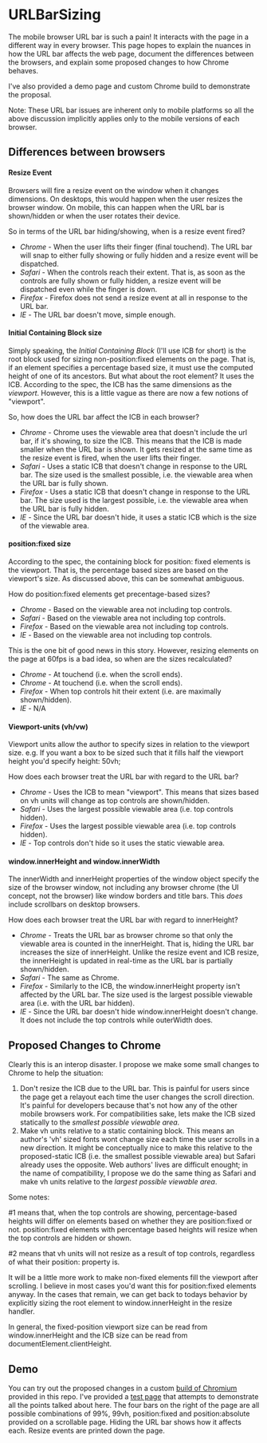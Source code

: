 # URLBarSizing
The mobile browser URL bar is such a pain! It interacts with the page in a different way in every browser.
This page hopes to explain the nuances in how the URL bar affects the web page, document the differences
between the browsers, and explain some proposed changes to how Chrome behaves.

I've also provided a demo page and custom Chrome build to demonstrate the proposal.

Note: These URL bar issues are inherent only to mobile platforms so all the above discussion implicitly
applies only to the mobile versions of each browser.

## Differences between browsers

#### Resize Event

Browsers will fire a resize event on the window when it changes dimensions. On desktops, this would happen
when the user resizes the browser window. On mobile, this can happen when the URL bar is shown/hidden or 
when the user rotates their device.

So in terms of the URL bar hiding/showing, when is a resize event fired?

  + *Chrome* - When the user lifts their finger (final touchend). The URL bar will snap to either fully showing or
  fully hidden and a resize event will be dispatched.
  + *Safari* - When the controls reach their extent. That is, as soon as the controls are fully shown or fully
  hidden, a resize event will be dispatched even while the finger is down.
  + *Firefox* - Firefox does not send a resize event at all in response to the URL bar.
  + *IE* - The URL bar doesn't move, simple enough.

#### Initial Containing Block size

Simply speaking, the *Initial Containing Block* (I'll use ICB for short) is the root block used for sizing
non-position:fixed elements on the page. That is, if an element specifies a percentage based size, it must use the
computed height of one of its ancestors. But what about the root element? It uses the ICB. According to the spec, the
ICB has the same dimensions as the *viewport*. However, this is a little vague as there are now a few notions of
"viewport".

So, how does the URL bar affect the ICB in each browser?

  + *Chrome* - Chrome uses the viewable area that doesn't include the url bar, if it's showing, to size the ICB.
  This means that the ICB is made smaller when the URL bar is shown. It gets resized at the same time as the resize
  event is fired, when the user lifts their finger.
  + *Safari* - Uses a static ICB that doesn't change in response to the URL bar. The size used is the smallest possible,
  i.e. the viewable area when the URL bar is fully shown.
  + *Firefox* - Uses a static ICB that doesn't change in response to the URL bar. The size used is the largest possible,
  i.e. the viewable area when the URL bar is fully hidden.
  + *IE* - Since the URL bar doesn't hide, it uses a static ICB which is the size of the viewable area.
  
#### position:fixed size

According to the spec, the containing block for position: fixed elements is the viewport. That is, the percentage based
sizes are based on the viewport's size. As discussed above, this can be somewhat ambiguous.

How do position:fixed elements get precentage-based sizes?

  + *Chrome* - Based on the viewable area not including top controls.
  + *Safari* - Based on the viewable area not including top controls.
  + *Firefox* - Based on the viewable area not including top controls.
  + *IE* - Based on the viewable area not including top controls.

This is the one bit of good news in this story. However, resizing elements on the page at 60fps is a bad idea, so when are
the sizes recalculated?

  + *Chrome* - At touchend (i.e. when the scroll ends).
  + *Chrome* - At touchend (i.e. when the scroll ends).
  + *Firefox* - When top controls hit their extent (i.e. are maximally shown/hidden).
  + *IE* - N/A
  
#### Viewport-units (vh/vw)

Viewport units allow the author to specify sizes in relation to the viewport size. e.g. If you want a box to be sized such
that it fills half the viewport height you'd specify height: 50vh;

How does each browser treat the URL bar with regard to the URL bar?

  + *Chrome* - Uses the ICB to mean "viewport". This means that sizes based on vh units will change as top controls are
  shown/hidden.
  + *Safari* - Uses the largest possible viewable area (i.e. top controls hidden).
  + *Firefox* - Uses the largest possible viewable area (i.e. top controls hidden).
  + *IE* - Top controls don't hide so it uses the static viewable area.

#### window.innerHeight and window.innerWidth

The innerWidth and innerHeight properties of the window object specify the size of the browser window, not including any
browser chrome (the UI concept, not the browser) like window borders and title bars. This *does* include scrollbars on
desktop browsers.

How does each browser treat the URL bar with regard to innerHeight?

  + *Chrome* - Treats the URL bar as browser chrome so that only the viewable area is counted in the innerHeight. That is,
  hiding the URL bar increases the size of innerHeight. Unlike the resize event and ICB resize, the innerHeight is
  updated in real-time as the URL bar is partially shown/hidden.
  + *Safari* - The same as Chrome.
  + *Firefox* - Similarly to the ICB, the window.innerHeight property isn't affected by the URL bar. The size used is the
  largest possible viewable area (i.e. with the URL bar hidden).
  + *IE* - Since the URL bar doesn't hide window.innerHeight doesn't change. It does not include the top controls while
  outerWidth does.

## Proposed Changes to Chrome

Clearly this is an interop disaster. I propose we make some small changes to Chrome to help the situation:

1. Don't resize the ICB due to the URL bar. This is painful for users since the page get a relayout each time the user
changes the scroll direction. It's painful for developers because that's not how any of the other mobile browsers
work. For compatibilities sake, lets make the ICB sized statically to the *smallest possible viewable area*.
2. Make vh units relative to a static containing block. This means an author's 'vh' sized fonts wont change size each
time the user scrolls in a new direction. It might be conceptually nice to make this relative to the proposed-static
ICB (i.e. the smallest possible viewable area) but Safari already uses the opposite. Web authors' lives are difficult
enought; in the name of compatibility, I propose we do the same thing as Safari and make vh units relative to the
*largest possible viewable area*.

Some notes:

\#1 means that, when the top controls are showing, percentage-based heights will differ on elements based on whether they
are position:fixed or not. position:fixed elements with percentage based heights will resize when the top controls are hidden
or shown.

\#2 means that vh units will not resize as a result of top controls, regardless of what their position: property is.

It will be a little more work to make non-fixed elements fill the viewport after scrolling. I believe in most cases you'd want
this for position:fixed elements anyway. In the cases that remain, we can get back to todays behavior by explicitly sizing the
root element to window.innerHeight in the resize handler.

In general, the fixed-position viewport size can be read from window.innerHeight and the ICB size can be read from
documentElement.clientHeight.

## Demo

You can try out the proposed changes in a custom [build of Chromium](https://github.com/bokand/URLBarSizing/blob/master/ChromePublic.apk)
provided in this repo. I've provided a [test page](http://bokand.github.io/demo/urlbarsize.html) that attempts to demonstrate
all the points talked about here. The four bars on the right of the page are all possible combinations of 99%, 99vh,
position:fixed and position:absolute provided on a scrollable page. Hiding the URL bar shows how it affects each. Resize events
are printed down the page.

